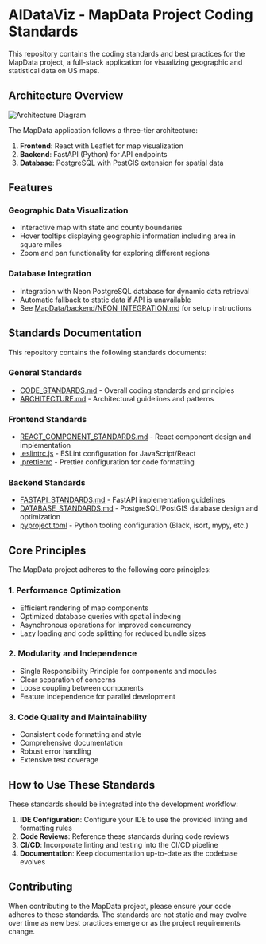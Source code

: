 # AIDataViz - MapData Project Coding Standards

This repository contains the coding standards and best practices for the MapData project, a full-stack application for visualizing geographic and statistical data on US maps.

## Architecture Overview

![Architecture Diagram](architecture_diagram.png)

The MapData application follows a three-tier architecture:

1. **Frontend**: React with Leaflet for map visualization
2. **Backend**: FastAPI (Python) for API endpoints
3. **Database**: PostgreSQL with PostGIS extension for spatial data

## Features

### Geographic Data Visualization
- Interactive map with state and county boundaries
- Hover tooltips displaying geographic information including area in square miles
- Zoom and pan functionality for exploring different regions

### Database Integration
- Integration with Neon PostgreSQL database for dynamic data retrieval
- Automatic fallback to static data if API is unavailable
- See [MapData/backend/NEON_INTEGRATION.md](MapData/backend/NEON_INTEGRATION.md) for setup instructions

## Standards Documentation

This repository contains the following standards documents:

### General Standards

- [CODE_STANDARDS.md](CODE_STANDARDS.md) - Overall coding standards and principles
- [ARCHITECTURE.md](ARCHITECTURE.md) - Architectural guidelines and patterns

### Frontend Standards

- [REACT_COMPONENT_STANDARDS.md](REACT_COMPONENT_STANDARDS.md) - React component design and implementation
- [.eslintrc.js](.eslintrc.js) - ESLint configuration for JavaScript/React
- [.prettierrc](.prettierrc) - Prettier configuration for code formatting

### Backend Standards

- [FASTAPI_STANDARDS.md](FASTAPI_STANDARDS.md) - FastAPI implementation guidelines
- [DATABASE_STANDARDS.md](DATABASE_STANDARDS.md) - PostgreSQL/PostGIS database design and optimization
- [pyproject.toml](pyproject.toml) - Python tooling configuration (Black, isort, mypy, etc.)

## Core Principles

The MapData project adheres to the following core principles:

### 1. Performance Optimization

- Efficient rendering of map components
- Optimized database queries with spatial indexing
- Asynchronous operations for improved concurrency
- Lazy loading and code splitting for reduced bundle sizes

### 2. Modularity and Independence

- Single Responsibility Principle for components and modules
- Clear separation of concerns
- Loose coupling between components
- Feature independence for parallel development

### 3. Code Quality and Maintainability

- Consistent code formatting and style
- Comprehensive documentation
- Robust error handling
- Extensive test coverage

## How to Use These Standards

These standards should be integrated into the development workflow:

1. **IDE Configuration**: Configure your IDE to use the provided linting and formatting rules
2. **Code Reviews**: Reference these standards during code reviews
3. **CI/CD**: Incorporate linting and testing into the CI/CD pipeline
4. **Documentation**: Keep documentation up-to-date as the codebase evolves

## Contributing

When contributing to the MapData project, please ensure your code adheres to these standards. The standards are not static and may evolve over time as new best practices emerge or as the project requirements change. 

